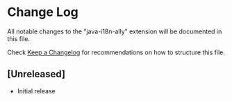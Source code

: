 # Change Log

All notable changes to the "java-i18n-ally" extension will be documented in this file.

Check [Keep a Changelog](http://keepachangelog.com/) for recommendations on how to structure this file.

## [Unreleased]

- Initial release